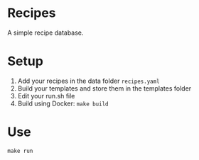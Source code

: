 # Recipes
A simple recipe database.

# Setup

1. Add your recipes in the data folder `recipes.yaml`
2. Build your templates and store them in the templates folder
3. Edit your run.sh file
4. Build using Docker: `make build`

# Use
`make run`
